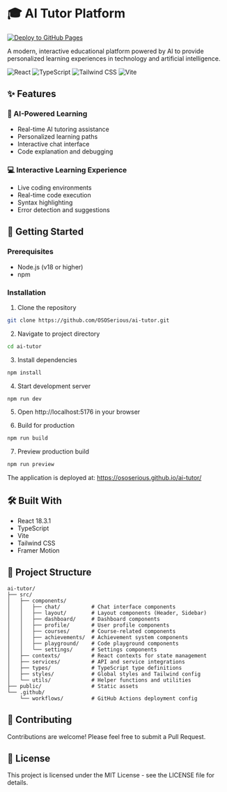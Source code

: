 # 🎓 AI Tutor Platform

[![Deploy to GitHub Pages](https://github.com/OSOSerious/ai-tutor/actions/workflows/deploy.yml/badge.svg)](https://github.com/OSOSerious/ai-tutor/actions/workflows/deploy.yml)

A modern, interactive educational platform powered by AI to provide personalized learning experiences in technology and artificial intelligence.

![React](https://img.shields.io/badge/React-18.3.1-61dafb)
![TypeScript](https://img.shields.io/badge/TypeScript-Latest-blue)
![Tailwind CSS](https://img.shields.io/badge/Tailwind-CSS-38bdf8)
![Vite](https://img.shields.io/badge/Vite-Latest-646CFF)

## ✨ Features

### 🤖 AI-Powered Learning
- Real-time AI tutoring assistance
- Personalized learning paths
- Interactive chat interface
- Code explanation and debugging

### 💻 Interactive Learning Experience
- Live coding environments
- Real-time code execution
- Syntax highlighting
- Error detection and suggestions

## 🚀 Getting Started

### Prerequisites
- Node.js (v18 or higher)
- npm

### Installation

1. Clone the repository
```bash
git clone https://github.com/OSOSerious/ai-tutor.git
```

2. Navigate to project directory
```bash
cd ai-tutor
```

3. Install dependencies
```bash
npm install
```

4. Start development server
```bash
npm run dev
```

5. Open http://localhost:5176 in your browser

6. Build for production
```bash
npm run build
```

7. Preview production build
```bash
npm run preview
```

The application is deployed at: https://ososerious.github.io/ai-tutor/

## 🛠️ Built With
- React 18.3.1
- TypeScript
- Vite
- Tailwind CSS
- Framer Motion

## 📁 Project Structure

```
ai-tutor/
├── src/
│   ├── components/
│   │   ├── chat/          # Chat interface components
│   │   ├── layout/        # Layout components (Header, Sidebar)
│   │   ├── dashboard/     # Dashboard components
│   │   ├── profile/       # User profile components
│   │   ├── courses/       # Course-related components
│   │   ├── achievements/  # Achievement system components
│   │   ├── playground/    # Code playground components
│   │   └── settings/      # Settings components
│   ├── contexts/          # React contexts for state management
│   ├── services/          # API and service integrations
│   ├── types/             # TypeScript type definitions
│   ├── styles/            # Global styles and Tailwind config
│   └── utils/             # Helper functions and utilities
├── public/                # Static assets
└── .github/
    └── workflows/         # GitHub Actions deployment config
```

## 🤝 Contributing

Contributions are welcome! Please feel free to submit a Pull Request.

## 📝 License

This project is licensed under the MIT License - see the LICENSE file for details.
